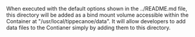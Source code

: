 When executed with the default options shown in the ../README.md file, this directory will be added as a bind mount volume accessible within the Container at "/usr/local/tippecanoe/data". It will allow developers to add data files to the Contianer simply by adding them to this directory.